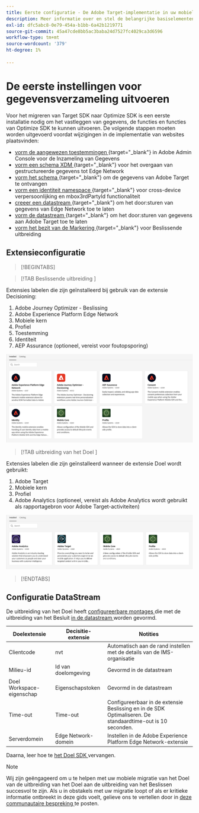 ```yaml
---
title: Eerste configuratie - De Adobe Target-implementatie in uw mobiele app migreren naar de Adobe Journey Optimizer - De extensie voor beslissingen
description: Meer informatie over en stel de belangrijke basiselementen in die vereist zijn voor uw Web SDK-implementatie voor het platform
exl-id: dfc5abc8-0e79-454a-b1bb-6a42b1219771
source-git-commit: 45a47cde8bb5ac3baba24d7527fc4029ca3d6596
workflow-type: tm+mt
source-wordcount: '379'
ht-degree: 1%

---
```


# De eerste instellingen voor gegevensverzameling uitvoeren

Voor het migreren van Target SDK naar Optimize SDK is een eerste installatie nodig om het vastleggen van gegevens, de functies en functies van Optimize SDK te kunnen uitvoeren. De volgende stappen moeten worden uitgevoerd voordat wijzigingen in de implementatie van websites plaatsvinden:

- [ vorm de aangewezen toestemmingen ](https://experienceleague.adobe.com/en/docs/platform-learn/implement-web-sdk/overview#permissions) {target="_blank"} in Adobe Admin Console voor de Inzameling van Gegevens
- [ vorm een schema XDM ](https://experienceleague.adobe.com/en/docs/platform-learn/implement-mobile-sdk/initial-configuration/create-schema) {target="_blank"} voor het overgaan van gestructureerde gegevens tot Edge Network
- [ vorm het schema ](https://experienceleague.adobe.com/en/docs/platform-learn/implement-mobile-sdk/experience-cloud/target#update-your-schema) {target="_blank"} om de gegevens van Adobe Target te ontvangen
- [ vorm een identiteit namespace ](https://experienceleague.adobe.com/en/docs/platform-learn/implement-mobile-sdk/app-implementation/identity#set-up-a-custom-identity-namespace) {target="_blank"} voor cross-device verpersoonlijking en mbox3rdPartyId functionaliteit
- [ creeer een datastream ](https://experienceleague.adobe.com/en/docs/platform-learn/implement-mobile-sdk/initial-configuration/create-datastream) {target="_blank"} om het door:sturen van gegevens van Edge Network toe te laten
- [ vorm de datastream ](https://experienceleague.adobe.com/en/docs/platform-learn/implement-mobile-sdk/experience-cloud/target#update-datastream-configuration) {target="_blank"} om het door:sturen van gegevens aan Adobe Target toe te laten
- [ vorm het bezit van de Markering ](https://experienceleague.adobe.com/en/docs/platform-learn/implement-mobile-sdk/experience-cloud/target#install-adobe-journey-optimizer---decisioning-tags-extension) {target="_blank"} voor Beslissende uitbreiding

## Extensieconfiguratie

>[!BEGINTABS]

>[!TAB  Beslissende uitbreiding ]

Extensies labelen die zijn geïnstalleerd bij gebruik van de extensie Decisioning:

1. Adobe Journey Optimizer - Beslissing
1. Adobe Experience Platform Edge Network
1. Mobiele kern
1. Profiel
1. Toestemming
1. Identiteit
1. AEP Assurance (optioneel, vereist voor foutopsporing)

![ geïnstalleerde uitbreidingen van de Markering wanneer het gebruiken van de Decisioning uitbreiding ](assets/tag-extensions-decisioning.png)

>[!TAB  uitbreiding van het Doel ]

Extensies labelen die zijn geïnstalleerd wanneer de extensie Doel wordt gebruikt:

1. Adobe Target
1. Mobiele kern
1. Profiel
1. Adobe Analytics (optioneel, vereist als Adobe Analytics wordt gebruikt als rapportagebron voor Adobe Target-activiteiten)

![ geïnstalleerde uitbreidingen van de Markering wanneer het gebruiken van de uitbreiding van het Doel ](assets/tag-extensions-target.png)

>[!ENDTABS]

## Configuratie DataStream

De uitbreiding van het Doel heeft [ configureerbare montages ](https://developer.adobe.com/client-sdks/solution/adobe-target/#configure-the-target-extension-in-the-data-collection-ui) die met de uitbreiding van het Besluit [ in de datastream ](https://developer.adobe.com/client-sdks/edge/adobe-journey-optimizer-decisioning/#adobe-experience-platform-data-collection-setup) worden gevormd.

| Doelextensie | Decisitie-extensie | Notities |
| --- | --- | --- | 
| Clientcode | nvt | Automatisch aan de rand instellen met de details van de IMS-organisatie |
| Milieu-id | Id van doelomgeving | Gevormd in de datastream |
| Doel Workspace-eigenschap | Eigenschapstoken | Gevormd in de datastream |
| Time-out | Time-out | Configureerbaar in de extensie Beslissing en in de SDK Optimaliseren. De standaardtime-out is 10 seconden. |
| Serverdomein | Edge Network-domein | Instellen in de Adobe Experience Platform Edge Network-extensie |

Daarna, leer hoe te [ het Doel SDK ](replace-sdk.md) vervangen.

>[!NOTE]
>
>Wij zijn geëngageerd om u te helpen met uw mobiele migratie van het Doel van de uitbreiding van het Doel aan de uitbreiding van het Beslissen succesvol te zijn. Als u in obstakels met uw migratie loopt of als er kritieke informatie ontbreekt in deze gids voelt, gelieve ons te vertellen door in [ deze communautaire bespreking ](https://experienceleaguecommunities.adobe.com/t5/adobe-experience-platform-data/tutorial-discussion-migrate-target-from-at-js-to-web-sdk/m-p/575587#M463) te posten.
